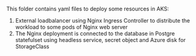 This folder contains yaml files to deploy some resources in AKS:
1. External loadbalancer using Nginx Ingress Controller to distribute the workload to some pods of Nginx web server
2. The Nginx deployment is connected to the database in Postgre statefulset using headless service, secret object and Azure disk for StorageClass
